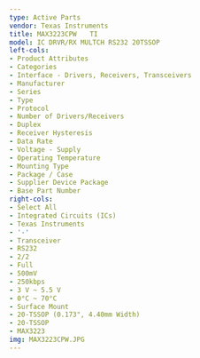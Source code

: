 ```yaml
---
type: Active Parts
vendor: Texas Instruments
title: MAX3223CPW　　TI
model: IC DRVR/RX MULTCH RS232 20TSSOP
left-cols:
- Product Attributes
- Categories
- Interface - Drivers, Receivers, Transceivers
- Manufacturer
- Series
- Type
- Protocol
- Number of Drivers/Receivers
- Duplex
- Receiver Hysteresis
- Data Rate
- Voltage - Supply
- Operating Temperature
- Mounting Type
- Package / Case
- Supplier Device Package
- Base Part Number
right-cols:
- Select All
- Integrated Circuits (ICs)
- Texas Instruments
- '-'
- Transceiver
- RS232
- 2/2
- Full
- 500mV
- 250kbps
- 3 V ~ 5.5 V
- 0°C ~ 70°C
- Surface Mount
- 20-TSSOP (0.173", 4.40mm Width)
- 20-TSSOP
- MAX3223
img: MAX3223CPW.JPG
---
```

